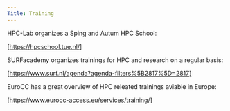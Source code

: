 ```yaml
---
Title: Training
---
```


HPC-Lab organizes a Sping and Autum HPC School:

[https://hpcschool.tue.nl/]

SURFacademy organizes trainings for HPC and research on a regular basis:

[https://www.surf.nl/agenda?agenda-filters%5B2817%5D=2817]

EuroCC has a great overview of HPC releated trainings aviable in Europe:

[https://www.eurocc-access.eu/services/training/]
